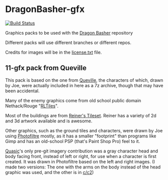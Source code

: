 # DragonBasher-gfx
[![Build Status](https://travis-ci.org/Quasic/DragonBasher-gfx.svg?branch=11-gfx)](https://travis-ci.org/Quasic/DragonBasher-gfx)

Graphics packs to be used with the [Dragon Basher](https://github.com/Quasic/DragonBasher) repository

Different packs will use different branches or different repos.

Credits for images will be in the [license.txt](https://github.com/Quasic/DragonBasher-gfx/blob/11-gfx/license.txt) file.

## 11-gfx pack from Queville
This pack is based on the one from [Queville](http://queville.com), the characters of which, drawn by Joe, were actually included in here as a 7z archive, though that may have been accidental.

Many of the enemy graphics come from old school public domain Nethack/Rouge "[RLTiles](http://rltiles.sourceforge.net/)".

Most of the buildings are from [Reiner's Tileset](http://www.reinerstilesets.de/). Reiner has a variety of 2d and 3d artwork available and is awesome.

Other graphics, such as the ground tiles and
characters, were drawn by Joe using
[Photofiltre](http://photofiltre.en.softonic.com/) mostly, as it has a smaller "footprint"
than programs like Gimp and has an old-school
PSP (that's Paint Shop Pro) feel to it.

[Quasic](//github.com/Quasic)'s only pre-git imagery contribution was a gray character head and body facing front, instead of left or right, for use when a character is first created. It was drawn in Photofiltre based on the left and right images. (I made two versions: The one with the arms on the body instead of the head graphic was used, and the other is in [c/c2](https://github.com/Quasic/DragonBasher-gfx/tree/11-gfx/c/c2))
